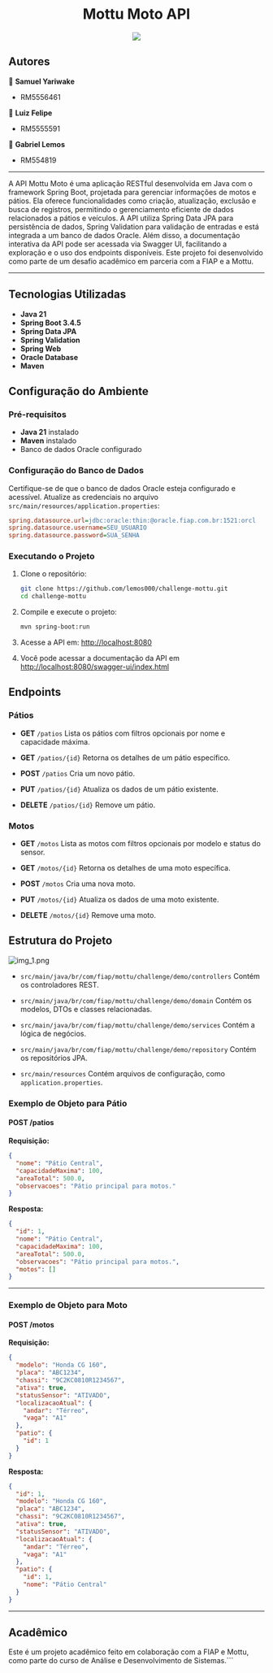 <h1 align="center">Mottu Moto API  </h1>
<p align="center">
  <img src="https://img.shields.io/badge/version-2.6.0-blue.svg" />
  </a>
</p>

## Autores

👤 **Samuel Yariwake**
- RM5556461


👤 **Luiz Felipe**
- RM5555591


👤 **Gabriel Lemos**
- RM554819
<hr>

A API Mottu Moto é uma aplicação RESTful desenvolvida em Java com o framework Spring Boot, projetada para gerenciar informações de motos e pátios. Ela oferece funcionalidades como criação, atualização, exclusão e busca de registros, permitindo o gerenciamento eficiente de dados relacionados a pátios e veículos. A API utiliza Spring Data JPA para persistência de dados, Spring Validation para validação de entradas e está integrada a um banco de dados Oracle. Além disso, a documentação interativa da API pode ser acessada via Swagger UI, facilitando a exploração e o uso dos endpoints disponíveis. Este projeto foi desenvolvido como parte de um desafio acadêmico em parceria com a FIAP e a Mottu.
<hr>

## Tecnologias Utilizadas

- **Java 21**
- **Spring Boot 3.4.5**
- **Spring Data JPA**
- **Spring Validation**
- **Spring Web**
- **Oracle Database**
- **Maven**

## Configuração do Ambiente

### Pré-requisitos

- **Java 21** instalado
- **Maven** instalado
- Banco de dados Oracle configurado

### Configuração do Banco de Dados

Certifique-se de que o banco de dados Oracle esteja configurado e acessível. Atualize as credenciais no arquivo `src/main/resources/application.properties`:

```ini
spring.datasource.url=jdbc:oracle:thin:@oracle.fiap.com.br:1521:orcl
spring.datasource.username=SEU_USUARIO
spring.datasource.password=SUA_SENHA
```

### Executando o Projeto

1. Clone o repositório:
   ```bash
   git clone https://github.com/lemos000/challenge-mottu.git
   cd challenge-mottu
   ```

2. Compile e execute o projeto:
   ```bash
   mvn spring-boot:run
   ```

3. Acesse a API em: [http://localhost:8080](http://localhost:8080)
4. Você pode acessar a documentação da API em [http://localhost:8080/swagger-ui/index.html](http://localhost:8080/swagger-ui/index.html)

## Endpoints

### Pátios

- **GET** `/patios`
  Lista os pátios com filtros opcionais por nome e capacidade máxima.

- **GET** `/patios/{id}`
  Retorna os detalhes de um pátio específico.

- **POST** `/patios`
  Cria um novo pátio.

- **PUT** `/patios/{id}`
  Atualiza os dados de um pátio existente.

- **DELETE** `/patios/{id}`
  Remove um pátio.

### Motos

- **GET** `/motos`
  Lista as motos com filtros opcionais por modelo e status do sensor.

- **GET** `/motos/{id}`
  Retorna os detalhes de uma moto específica.

- **POST** `/motos`
  Cria uma nova moto.

- **PUT** `/motos/{id}`
  Atualiza os dados de uma moto existente.

- **DELETE** `/motos/{id}`
  Remove uma moto.

## Estrutura do Projeto
![img_1.png](img_1.png)
- `src/main/java/br/com/fiap/mottu/challenge/demo/controllers`
  Contém os controladores REST.

- `src/main/java/br/com/fiap/mottu/challenge/demo/domain`
  Contém os modelos, DTOs e classes relacionadas.

- `src/main/java/br/com/fiap/mottu/challenge/demo/services`
  Contém a lógica de negócios.

- `src/main/java/br/com/fiap/mottu/challenge/demo/repository`
  Contém os repositórios JPA.

- `src/main/resources`
  Contém arquivos de configuração, como `application.properties`.

### Exemplo de Objeto para **Pátio**

#### **POST /patios**
**Requisição:**
```json
{
  "nome": "Pátio Central",
  "capacidadeMaxima": 100,
  "areaTotal": 500.0,
  "observacoes": "Pátio principal para motos."
}
```

**Resposta:**
```json
{
  "id": 1,
  "nome": "Pátio Central",
  "capacidadeMaxima": 100,
  "areaTotal": 500.0,
  "observacoes": "Pátio principal para motos.",
  "motos": []
}
```

---

### Exemplo de Objeto para **Moto**

#### **POST /motos**
**Requisição:**
```json
{
  "modelo": "Honda CG 160",
  "placa": "ABC1234",
  "chassi": "9C2KC0810R1234567",
  "ativa": true,
  "statusSensor": "ATIVADO",
  "localizacaoAtual": {
    "andar": "Térreo",
    "vaga": "A1"
  },
  "patio": {
    "id": 1
  }
}
```

**Resposta:**
```json
{
  "id": 1,
  "modelo": "Honda CG 160",
  "placa": "ABC1234",
  "chassi": "9C2KC0810R1234567",
  "ativa": true,
  "statusSensor": "ATIVADO",
  "localizacaoAtual": {
    "andar": "Térreo",
    "vaga": "A1"
  },
  "patio": {
    "id": 1,
    "nome": "Pátio Central"
  }
}
```

---




## Acadêmico

Este é um projeto acadêmico feito em colaboração com a FIAP e Mottu, como parte do curso de Análise e Desenvolvimento de Sistemas.```